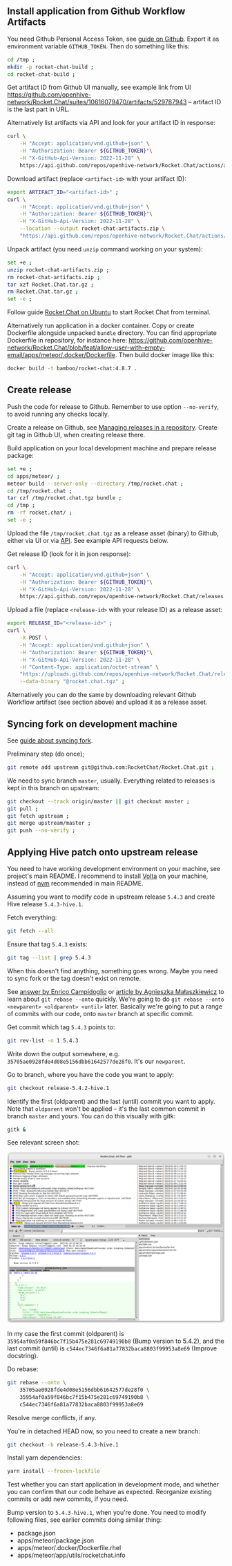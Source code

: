 ## Install application from Github Workflow Artifacts

You need Github Personal Access Token, see
[guide on Github](https://docs.github.com/en/authentication/keeping-your-account-and-data-secure/creating-a-personal-access-token).
Export it as environment variable `GITHUB_TOKEN`. Then do something like this:

```bash
cd /tmp ;
mkdir -p rocket-chat-build ;
cd rocket-chat-build ;
```

Get artifact ID from Github UI manually, see example link from UI
https://github.com/openhive-network/Rocket.Chat/suites/10616079470/artifacts/529787943
– artifact ID is the last part in URL.


Alternatively list artifacts via API and look for your artifact ID in
response:
```bash
curl \
    -H "Accept: application/vnd.github+json" \
    -H "Authorization: Bearer ${GITHUB_TOKEN}"\
    -H "X-GitHub-Api-Version: 2022-11-28" \
    https://api.github.com/repos/openhive-network/Rocket.Chat/actions/artifacts
```

Download artifact (replace `<artifact-id>` with your artifact ID):
```bash
export ARTIFACT_ID="<artifact-id>" ;
curl \
    -H "Accept: application/vnd.github+json" \
    -H "Authorization: Bearer ${GITHUB_TOKEN}"\
    -H "X-GitHub-Api-Version: 2022-11-28" \
    --location --output rocket-chat-artifacts.zip \
    "https://api.github.com/repos/openhive-network/Rocket.Chat/actions/artifacts/${ARTIFACT_ID}/zip" ;
```

Unpack artifact (you need `unzip` command working on your system):
```bash
set +e ;
unzip rocket-chat-artifacts.zip ;
rm rocket-chat-artifacts.zip ;
tar xzf Rocket.Chat.tar.gz ;
rm Rocket.Chat.tar.gz ;
set -e ;
```

Follow guide [Rocket.Chat on
Ubuntu](https://docs.rocket.chat/deploy-rocket.chat/prepare-for-your-rocket.chat-deployment/other-deployment-methods/manual-installation/debian-based-distros/ubuntu)
to start Rocket Chat from terminal.

Alternatively run application in a docker container. Copy or create
Dockerfile alongside unpacked `bundle` directory. You can find
appropriate Dockerfile in repository, for instance here:
https://github.com/openhive-network/Rocket.Chat/blob/feat/allow-user-with-empty-email/apps/meteor/.docker/Dockerfile.
Then build docker image like this:
```bash
docker build -t bamboo/rocket-chat:4.8.7 .
```


## Create release

Push the code for release to Github. Remember to use option
`--no-verify`, to avoid running any checks locally.

Create a release on Github, see [Managing releases in a
repository](https://docs.github.com/en/repositories/releasing-projects-on-github/managing-releases-in-a-repository).
Create git tag in Github UI, when creating release there.

Build application on your local development machine and prepare release
package:
```bash
set +e ;
cd apps/meteor/ ;
meteor build --server-only --directory /tmp/rocket.chat ;
cd /tmp/rocket.chat ;
tar czf /tmp/rocket.chat.tgz bundle ;
cd /tmp ;
rm -rf rocket.chat/ ;
set -e ;
```

Upload the file `/tmp/rocket.chat.tgz` as a release asset (binary) to
Github, either via UI or via
[API](https://docs.github.com/en/rest/releases/assets?apiVersion=2022-11-28#upload-a-release-asset).
See example API requests below.

Get release ID (look for it in json response):
```bash
curl \
    -H "Accept: application/vnd.github+json" \
    -H "Authorization: Bearer ${GITHUB_TOKEN}"\
    -H "X-GitHub-Api-Version: 2022-11-28" \
    https://api.github.com/repos/openhive-network/Rocket.Chat/releases
```

Upload a file (replace `<release-id>` with your release ID) as a release
asset:
```bash
export RELEASE_ID="<release-id>" ;
curl \
    -X POST \
    -H "Accept: application/vnd.github+json" \
    -H "Authorization: Bearer ${GITHUB_TOKEN}"\
    -H "X-GitHub-Api-Version: 2022-11-28" \
    -H "Content-Type: application/octet-stream" \
    "https://uploads.github.com/repos/openhive-network/Rocket.Chat/releases/${RELEASE_ID}/assets?name=rocket.chat.tgz" \
    --data-binary "@rocket.chat.tgz" ;
```

Alternatively you can do the same by downloading relevant Github
Workflow artifact (see section above) and upload it as a release asset.

## Syncing fork on development machine

See [guide about syncing
fork](https://docs.github.com/en/pull-requests/collaborating-with-pull-requests/working-with-forks/syncing-a-fork#syncing-a-fork-branch-from-the-command-line).

Preliminary step (do once);
```bash
git remote add upstream git@github.com:RocketChat/Rocket.Chat.git ;
```

We need to sync branch `master`, usually. Everything related to
releases is kept in this branch on upstream:
```bash
git checkout --track origin/master || git checkout master ;
git pull ;
git fetch upstream ;
git merge upstream/master ;
git push --no-verify ;
```

## Applying Hive patch onto upstream release

You need to have working development environment on your machine, see
project's main README. I recommend to install [Volta](https://volta.sh/)
on your machine, instead of [nvm](https://github.com/creationix/nvm)
recommended in main README.

Assuming you want to modify code in upstream release `5.4.3` and create
Hive release `5.4.3-hive.1`.

Fetch everything:
```bash
git fetch --all
```

Ensure that tag `5.4.3` exists:
```bash
git tag --list | grep 5.4.3
```
When this doesn't find anything, something goes wrong. Maybe you need to
sync fork or the tag doesn't exist on remote.

See [answer by Enrico Campidoglio](https://stackoverflow.com/a/29916361)
or [article by Agnieszka
Małaszkiewicz](https://womanonrails.com/git-rebase-onto) to learn about
`git rebase --onto` quickly. We're going to do `git rebase --onto
<newparent> <oldparent> <until>` later. Basically we're going to put a
range of commits with our code, onto `master` branch at specific commit.

Get commit which tag `5.4.3` points to:
```bash
git rev-list -n 1 5.4.3
```
Write down the output somewhere, e.g.
`35705ae0928fde4d08e5156dbb61642577de28f0`. It's our `newparent`.

Go to branch, where you have the code you want to apply:
```bash
git checkout release-5.4.2-hive.1
```

Identify the first (oldparent) and the last (until) commit you want to
apply. Note that `oldparent` won't be applied – it's the last common
commit in branch `master` and yours. You can do this visually with gitk:
```bash
gitk &
```

See relevant screen shot:

![gitk](media/gitk-1.png "gitk")

In my case the first commit (oldparent) is
`35954af0a59f846bc7f15b475e281c69749190b8` (Bump version to 5.4.2), and
the last commit (until) is `c544ec7346f6a81a77832baca8803f99953a8e69`
(Improve docstring).

Do rebase:
```bash
git rebase --onto \
    35705ae0928fde4d08e5156dbb61642577de28f0 \
    35954af0a59f846bc7f15b475e281c69749190b8 \
    c544ec7346f6a81a77832baca8803f99953a8e69
```
Resolve merge conflicts, if any.

You're in detached HEAD now, so you need to create a new branch:
```bash
git checkout -b release-5.4.3-hive.1
```

Install yarn dependencies:
```bash
yarn install --frozen-lockfile
```
Test whether you can start application in development mode, and whether
you can confirm that our code behave as expected. Reorganize existing
commits or add new commits, if you need.

Bump version to `5.4.3-hive.1`, when you're done. You need to modify
following files, see earlier commits doing similar thing:

- package.json
- apps/meteor/package.json
- apps/meteor/.docker/Dockerfile.rhel
- apps/meteor/app/utils/rocketchat.info
